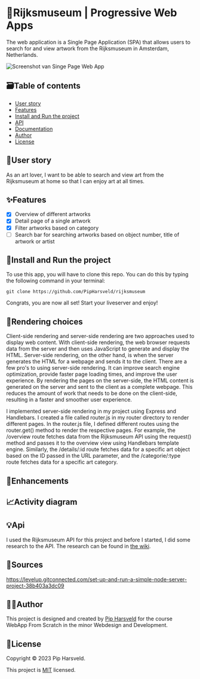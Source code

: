 # :art:Rijksmuseum | Progressive Web Apps
The web application is a Single Page Application (SPA) that allows users to search for and view artwork from the Rijksmuseum in Amsterdam, Netherlands.

![Screenshot van Singe Page Web App](./spa/images/Flow%20WAFS.jpg)

<!-- LINKJE -->

## :card_file_box:Table of contents
* [User story](#busts_in_silhouetteuser-story)
* [Features](#sparklesfeatures)
* [Install and Run the project](#rocketinstall-and-run-the-project)
* [API](#bulbapi)
* [Documentation](#memodocumentation)
* [Author](#technologistauthor)
* [License](#page_facing_uplicense)

## :busts_in_silhouette:User story
As an art lover, I want to be able to search and view art from the Rijksmuseum at home so that I can enjoy art at all times.

## :sparkles:Features
- [X] Overview of different artworks
- [X] Detail page of a single artwork
- [X] Filter artworks based on category
- [ ] Search bar for searching artworks based on object number, title of artwork or artist

## :rocket:Install and Run the project
To use this app, you will have to clone this repo. You can do this by typing the following command in your terminal:

```
git clone https://github.com/PipHarsveld/rijksmuseum
```

Congrats, you are now all set! Start your liveserver and enjoy!

## :fork_and_knife:Rendering choices
Client-side rendering and server-side rendering are two approaches used to display web content. With client-side rendering, the web browser requests data from the server and then uses JavaScript to generate and display the HTML. Server-side rendering, on the other hand, is when the server generates the HTML for a webpage and sends it to the client. 
There are a few pro's to using server-side rendering. It can improve search engine optimization, provide faster page loading times, and improve the user experience. By rendering the pages on the server-side, the HTML content is generated on the server and sent to the client as a complete webpage. This reduces the amount of work that needs to be done on the client-side, resulting in a faster and smoother user experience.

I implemented server-side rendering in my project using Express and Handlebars. I created a file called router.js in my router directory to render different pages.
In the router.js file, I defined different routes using the router.get() method to render the respective pages. For example, the /overview route fetches data from the Rijksmuseum API using the request() method and passes it to the overview view using Handlebars template engine. Similarly, the /details/:id route fetches data for a specific art object based on the ID passed in the URL parameter, and the /categorie/:type route fetches data for a specific art category.


## :wrench:Enhancements
<!-- This would be a good place for a list of enhancements to optimize the critical render path implemented your app  -->


## :chart_with_upwards_trend:Activity diagram
<!-- ...and an activity diagram including the Service Worker 📈 -->


## :bulb:Api
I used the Rijksmuseum API for this project and before I started, I did some research to the API. The research can be found in [the wiki](https://github.com/PipHarsveld/rijksmuseum/wiki/Analyseren).


## :ledger:Sources
https://levelup.gitconnected.com/set-up-and-run-a-simple-node-server-project-38b403a3dc09

## :technologist:Author
This project is designed and created by [Pip Harsveld](https://github.com/PipHarsveld) for the course WebApp From Scratch in the minor Webdesign and Development.


## :page_facing_up:License
Copyright © 2023 Pip Harsveld.

This project is [MIT](https://github.com/PipHarsveld/rijksmuseum/blob/main/LICENSE) licensed.
